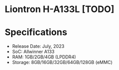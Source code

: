 # Liontron H-A133L [TODO]

# Specifications
- Release Date: July, 2023
- SoC: Allwinner A133
- RAM: 1GB/2GB/4GB (LPDDR4)
- Storage: 8GB/16GB/32GB/64GB/128GB (eMMC)
